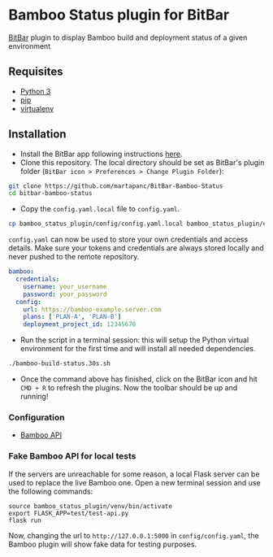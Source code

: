# Bamboo Status plugin for BitBar

[BitBar](https://github.com/matryer/bitbar) plugin to display Bamboo build and deployment status of a given environment


## Requisites
- [Python 3](https://docs.python-guide.org/starting/install3/osx/)
- [pip](https://pip.pypa.io/en/stable/installing/)
- [virtualenv](https://www.codingforentrepreneurs.com/blog/install-django-on-mac-or-linux)
## Installation
* Install the BitBar app following instructions [here](https://github.com/matryer/bitbar).  
* Clone this repository. The local directory should be set as BitBar's plugin folder (`BitBar icon > Preferences > Change Plugin Folder`):
```bash
git clone https://github.com/martapanc/BitBar-Bamboo-Status
cd bitbar-bamboo-status
```
* Copy the `config.yaml.local` file to `config.yaml`.
```bash
cp bamboo_status_plugin/config/config.yaml.local bamboo_status_plugin/config/config.yaml
```
`config.yaml` can now be used to store your own credentials and access details. 
Make sure your tokens and credentials are always stored locally and never pushed to the remote repository.

```yaml
bamboo:
  credentials:
    username: your_username
    password: your_password
  config:
    url: https://bamboo-example.server.com
    plans: ['PLAN-A', 'PLAN-B']
    deployment_project_id: 12345678
```

* Run the script in a terminal session: this will setup the Python virtual environment for the first time and will install all needed dependencies.
```bash
./bamboo-build-status.30s.sh
```
* Once the command above has finished, click on the BitBar icon and hit `CMD + R` to refresh the plugins. Now the toolbar should be up and running!

### Configuration
- [Bamboo API](docs/Bamboo_API_info.md)

### Fake Bamboo API for local tests
If the servers are unreachable for some reason, a local Flask server can be used to replace the live Bamboo one.
Open a new terminal session and use the following commands:
```
source bamboo_status_plugin/venv/bin/activate
export FLASK_APP=test/test-api.py
flask run
```
Now, changing the url to `http://127.0.0.1:5000` in `config/config.yaml`, the Bamboo plugin will show fake data for testing purposes.